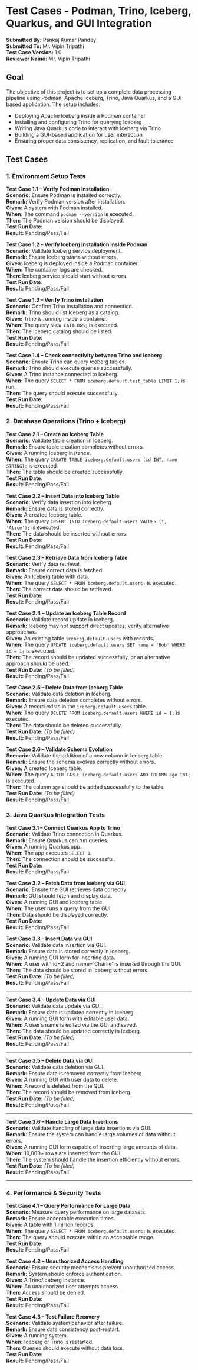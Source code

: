 # Test Cases - Podman, Trino, Iceberg, Quarkus, and GUI Integration

**Submitted By:**  Pankaj Kumar Pandey  
**Submitted To:** Mr. Vipin Tripathi  
**Test Case Version:**  1.0  
**Reviewer Name:** Mr. Vipin Tripathi  

## Goal

The objective of this project is to set up a complete data processing pipeline using Podman, Apache Iceberg, Trino, Java Quarkus, and a GUI-based application. The setup includes:

- Deploying Apache Iceberg inside a Podman container
- Installing and configuring Trino for querying Iceberg
- Writing Java Quarkus code to interact with Iceberg via Trino
- Building a GUI-based application for user interaction
- Ensuring proper data consistency, replication, and fault tolerance

## Test Cases

### 1. Environment Setup Tests

**Test Case 1.1 – Verify Podman installation**  
**Scenario:** Ensure Podman is installed correctly.  
**Remark:** Verify Podman version after installation.  
**Given:** A system with Podman installed.  
**When:** The command `podman --version` is executed.  
**Then:** The Podman version should be displayed.  
**Test Run Date:**  
**Result:** Pending/Pass/Fail  

**Test Case 1.2 – Verify Iceberg installation inside Podman**  
**Scenario:** Validate Iceberg service deployment.  
**Remark:** Ensure Iceberg starts without errors.  
**Given:** Iceberg is deployed inside a Podman container.  
**When:** The container logs are checked.  
**Then:** Iceberg service should start without errors.  
**Test Run Date:**  
**Result:** Pending/Pass/Fail  

**Test Case 1.3 – Verify Trino installation**  
**Scenario:** Confirm Trino installation and connection.  
**Remark:** Trino should list Iceberg as a catalog.  
**Given:** Trino is running inside a container.  
**When:** The query `SHOW CATALOGS;` is executed.  
**Then:** The Iceberg catalog should be listed.  
**Test Run Date:**  
**Result:** Pending/Pass/Fail  

**Test Case 1.4 – Check connectivity between Trino and Iceberg**  
**Scenario:** Ensure Trino can query Iceberg tables.  
**Remark:** Trino should execute queries successfully.  
**Given:** A Trino instance connected to Iceberg.  
**When:** The query `SELECT * FROM iceberg.default.test_table LIMIT 1;` is run.  
**Then:** The query should execute successfully.  
**Test Run Date:**  
**Result:** Pending/Pass/Fail  

### 2. Database Operations (Trino + Iceberg)

**Test Case 2.1 – Create an Iceberg Table**  
**Scenario:** Validate table creation in Iceberg.  
**Remark:** Ensure table creation completes without errors.  
**Given:** A running Iceberg instance.  
**When:** The query `CREATE TABLE iceberg.default.users (id INT, name STRING);` is executed.  
**Then:** The table should be created successfully.  
**Test Run Date:**  
**Result:** Pending/Pass/Fail  

**Test Case 2.2 – Insert Data into Iceberg Table**  
**Scenario:** Verify data insertion into Iceberg.  
**Remark:** Ensure data is stored correctly.  
**Given:** A created Iceberg table.  
**When:** The query `INSERT INTO iceberg.default.users VALUES (1, 'Alice');` is executed.  
**Then:** The data should be inserted without errors.  
**Test Run Date:**  
**Result:** Pending/Pass/Fail  

**Test Case 2.3 – Retrieve Data from Iceberg Table**  
**Scenario:** Verify data retrieval.  
**Remark:** Ensure correct data is fetched.  
**Given:** An Iceberg table with data.  
**When:** The query `SELECT * FROM iceberg.default.users;` is executed.  
**Then:** The correct data should be retrieved.  
**Test Run Date:**  
**Result:** Pending/Pass/Fail  



**Test Case 2.4 – Update an Iceberg Table Record**  
**Scenario:** Validate record update in Iceberg.  
**Remark:** Iceberg may not support direct updates; verify alternative approaches.  
**Given:** An existing table `iceberg.default.users` with records.  
**When:** The query `UPDATE iceberg.default.users SET name = 'Bob' WHERE id = 1;` is executed.  
**Then:** The record should be updated successfully, or an alternative approach should be used.  
**Test Run Date:** _(To be filled)_  
**Result:** Pending/Pass/Fail  



**Test Case 2.5 – Delete Data from Iceberg Table**  
**Scenario:** Validate data deletion in Iceberg.  
**Remark:** Ensure data deletion completes without errors.  
**Given:** A record exists in the `iceberg.default.users` table.  
**When:** The query `DELETE FROM iceberg.default.users WHERE id = 1;` is executed.  
**Then:** The data should be deleted successfully.  
**Test Run Date:** _(To be filled)_  
**Result:** Pending/Pass/Fail  



**Test Case 2.6 – Validate Schema Evolution**  
**Scenario:** Validate the addition of a new column in Iceberg table.  
**Remark:** Ensure the schema evolves correctly without errors.  
**Given:** A created Iceberg table.  
**When:** The query `ALTER TABLE iceberg.default.users ADD COLUMN age INT;` is executed.  
**Then:** The column `age` should be added successfully to the table.  
**Test Run Date:** _(To be filled)_  
**Result:** Pending/Pass/Fail  



### 3. Java Quarkus Integration Tests

**Test Case 3.1 – Connect Quarkus App to Trino**  
**Scenario:** Validate Trino connection in Quarkus.  
**Remark:** Ensure Quarkus can run queries.  
**Given:** A running Quarkus app.  
**When:** The app executes `SELECT 1`.  
**Then:** The connection should be successful.  
**Test Run Date:**  
**Result:** Pending/Pass/Fail  

**Test Case 3.2 – Fetch Data from Iceberg via GUI**  
**Scenario:** Ensure the GUI retrieves data correctly.  
**Remark:** GUI should fetch and display data.  
**Given:** A running GUI and Iceberg table.  
**When:** The user runs a query from the GUI.  
**Then:** Data should be displayed correctly.  
**Test Run Date:**  
**Result:** Pending/Pass/Fail 

**Test Case 3.3 – Insert Data via GUI**  
**Scenario:** Validate data insertion via GUI.  
**Remark:** Ensure data is stored correctly in Iceberg.  
**Given:** A running GUI form for inserting data.  
**When:** A user with id=2 and name='Charlie' is inserted through the GUI.  
**Then:** The data should be stored in Iceberg without errors.  
**Test Run Date:** _(To be filled)_  
**Result:** Pending/Pass/Fail  

---

**Test Case 3.4 – Update Data via GUI**  
**Scenario:** Validate data update via GUI.  
**Remark:** Ensure data is updated correctly in Iceberg.  
**Given:** A running GUI form with editable user data.  
**When:** A user’s name is edited via the GUI and saved.  
**Then:** The data should be updated correctly in Iceberg.  
**Test Run Date:** _(To be filled)_  
**Result:** Pending/Pass/Fail  

---

**Test Case 3.5 – Delete Data via GUI**  
**Scenario:** Validate data deletion via GUI.  
**Remark:** Ensure data is removed correctly from Iceberg.  
**Given:** A running GUI with user data to delete.  
**When:** A record is deleted from the GUI.  
**Then:** The record should be removed from Iceberg.  
**Test Run Date:** _(To be filled)_  
**Result:** Pending/Pass/Fail  

---

**Test Case 3.6 – Handle Large Data Insertions**  
**Scenario:** Validate handling of large data insertions via GUI.  
**Remark:** Ensure the system can handle large volumes of data without errors.  
**Given:** A running GUI form capable of inserting large amounts of data.  
**When:** 10,000+ rows are inserted from the GUI.  
**Then:** The system should handle the insertion efficiently without errors.  
**Test Run Date:** _(To be filled)_  
**Result:** Pending/Pass/Fail  

---

### 4. Performance & Security Tests

**Test Case 4.1 – Query Performance for Large Data**  
**Scenario:** Measure query performance on large datasets.  
**Remark:** Ensure acceptable execution times.  
**Given:** A table with 1 million records.  
**When:** The query `SELECT * FROM iceberg.default.users;` is executed.  
**Then:** The query should execute within an acceptable range.  
**Test Run Date:**  
**Result:** Pending/Pass/Fail  

**Test Case 4.2 – Unauthorized Access Handling**  
**Scenario:** Ensure security mechanisms prevent unauthorized access.  
**Remark:** System should enforce authentication.  
**Given:** A Trino/Iceberg instance.  
**When:** An unauthorized user attempts access.  
**Then:** Access should be denied.  
**Test Run Date:**  
**Result:** Pending/Pass/Fail  

**Test Case 4.3 – Test Failure Recovery**  
**Scenario:** Validate system behavior after failure.  
**Remark:** Ensure data consistency post-restart.  
**Given:** A running system.  
**When:** Iceberg or Trino is restarted.  
**Then:** Queries should execute without data loss.  
**Test Run Date:**  
**Result:** Pending/Pass/Fail  

